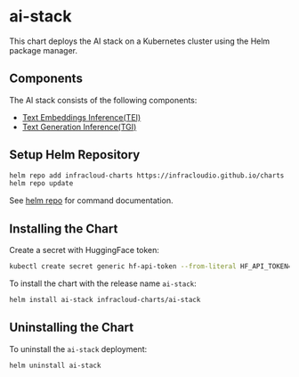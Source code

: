 # ai-stack

This chart deploys the AI stack on a Kubernetes cluster using the Helm package manager.

## Components

The AI stack consists of the following components:

- [Text Embeddings Inference(TEI)](../text-embeddings-inference/)
- [Text Generation Inference(TGI)](../text-generation-inference/)

## Setup Helm Repository

```bash
helm repo add infracloud-charts https://infracloudio.github.io/charts
helm repo update
```

See [helm repo](https://helm.sh/docs/helm/helm_repo/) for command documentation.

## Installing the Chart

Create a secret with HuggingFace token:

```bash
kubectl create secret generic hf-api-token --from-literal HF_API_TOKEN=<your-huggingface-token>
```

To install the chart with the release name `ai-stack`:

```bash
helm install ai-stack infracloud-charts/ai-stack
```

## Uninstalling the Chart

To uninstall the `ai-stack` deployment:

```bash
helm uninstall ai-stack
```
